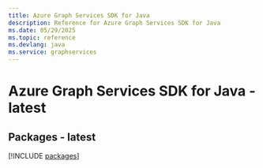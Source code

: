 ```yaml
---
title: Azure Graph Services SDK for Java
description: Reference for Azure Graph Services SDK for Java
ms.date: 05/29/2025
ms.topic: reference
ms.devlang: java
ms.service: graphservices
---
```

# Azure Graph Services SDK for Java - latest
## Packages - latest
[!INCLUDE [packages](graph-services-index.md)]